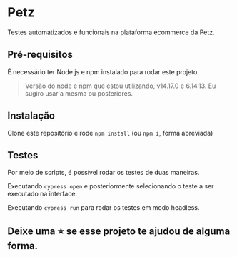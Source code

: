 # Petz

Testes automatizados e funcionais na plataforma ecommerce da Petz.

## Pré-requisitos

É necessário ter Node.js e npm instalado para rodar este projeto.

> Versão do node e npm que estou utilizando, v14.17.0 e 6.14.13. Eu sugiro usar a mesma ou posteriores.

## Instalação

Clone este repositório e rode `npm install` (ou `npm i`, forma abreviada)

## Testes

Por meio de scripts, é possível rodar os testes de duas maneiras.

Executando `cypress open` e posteriormente selecionando o teste a ser executado na interface.

Executando `cypress run` para rodar os testes em modo headless.

## Deixe uma ⭐ se esse projeto te ajudou de alguma forma.
